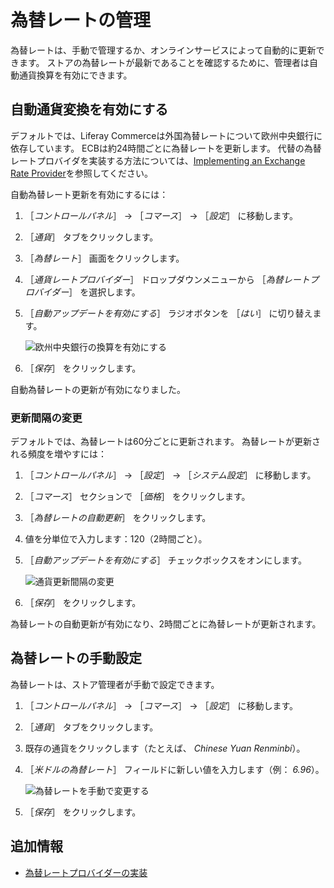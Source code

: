 # 為替レートの管理

為替レートは、手動で管理するか、オンラインサービスによって自動的に更新できます。 ストアの為替レートが最新であることを確認するために、管理者は自動通貨換算を有効にできます。

## 自動通貨変換を有効にする

デフォルトでは、Liferay Commerceは外国為替レートについて欧州中央銀行に依存しています。 ECBは約24時間ごとに為替レートを更新します。 代替の為替レートプロバイダを実装する方法については、[Implementing an Exchange Rate Provider](../../developer-guide/implementing-an-exchange-rate-provider.md)を参照してください。

自動為替レート更新を有効にするには：

1. ［_コントロールパネル_］ → ［_コマース_］ → ［_設定_］ に移動します。
1. ［_通貨_］ タブをクリックします。
1. ［_為替レート_］ 画面をクリックします。
1. ［_通貨レートプロバイダー_］ ドロップダウンメニューから ［_為替レートプロバイダー_］ を選択します。
1. ［_自動アップデートを有効にする_］ ラジオボタンを ［_はい_］ に切り替えます。

    ![欧州中央銀行の換算を有効にする](./managing-exchange-rates/images/01.png)

1. ［_保存_］ をクリックします。

自動為替レートの更新が有効になりました。

### 更新間隔の変更

デフォルトでは、為替レートは60分ごとに更新されます。 為替レートが更新される頻度を増やすには：

1. ［_コントロールパネル_］ → ［_設定_］ → ［_システム設定_］ に移動します。
1. ［_コマース_］ セクションで ［_価格_］ をクリックします。
1. ［_為替レートの自動更新_］ をクリックします。
1. 値を分単位で入力します：120（2時間ごと）。
1. ［_自動アップデートを有効にする_］ チェックボックスをオンにします。

    ![通貨更新間隔の変更](./managing-exchange-rates/images/02.png)

1. ［_保存_］ をクリックします。

為替レートの自動更新が有効になり、2時間ごとに為替レートが更新されます。

## 為替レートの手動設定

為替レートは、ストア管理者が手動で設定できます。

1. ［_コントロールパネル_］ → ［_コマース_］ → ［_設定_］ に移動します。
1. ［_通貨_］ タブをクリックします。
1. 既存の通貨をクリックします（たとえば、 _Chinese Yuan Renminbi_）。
1. ［_米ドルの為替レート_］ フィールドに新しい値を入力します（例： _6.96_）。

    ![為替レートを手動で変更する](./managing-exchange-rates/images/03.png)

1. ［_保存_］ をクリックします。

## 追加情報

* [為替レートプロバイダーの実装](../../developer-guide/implementing-an-exchange-rate-provider.md)
